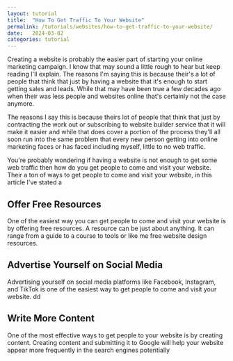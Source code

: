 ```yaml
---
layout: tutorial
title:  "How To Get Traffic To Your Website"
permalink: /tutorials/websites/how-to-get-traffic-to-your-website/
date:   2024-03-02
categories: tutorial
---
```


Creating a website is probably the easier part of starting your online marketing campaign. I know that may sound a little rough to hear but keep reading I'll explain. The reasons I'm saying this is because their's a lot of people that think that just by having a website that it's enough to start getting sales and leads. While that may have been true a few decades ago when their was less people and websites online that's certainly not the case anymore.

The reasons I say this is because theirs lot of people that think that just by contracting the work out or subscribing to website builder service that it will make it easier and while that does cover a portion of the process they'll all soon run into the same problem that every new person getting into online marketing faces or has faced including myself, little to no web traffic.

You're probably wondering if having a website is not enough to get some web traffic then how do you get people to come and visit your website. Their a ton of ways to get people to come and visit your website, in this article I've stated a

## Offer Free Resources
One of the easiest way you can get people to come and visit your website is by offering free resources. A resource can be just about anything. It can range from a guide to a course to tools or like me free website design resources. 

## Advertise Yourself on Social Media
Advertising yourself on social media platforms like Facebook, Instagram, and TikTok is one of the easiest way to get people to come and visit your website. dd

## Write More Content
One of the most effective ways to get people to your website is by creating content. Creating content and submitting it to Google will help your website appear more frequently in the search engines potentially 



